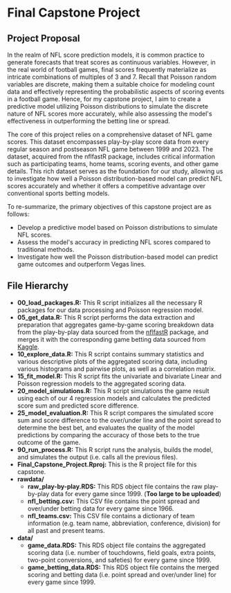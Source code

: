 # Final Capstone Project

## Project Proposal
In the realm of NFL score prediction models, it is common practice to generate forecasts that treat scores as continuous variables. However, in the real world of football games, final scores frequently materialize as intricate combinations of multiples of 3 and 7. Recall that Poisson random variables are discrete, making them a suitable choice for modeling count data and effectively representing the probabilistic aspects of scoring events in a football game. Hence, for my capstone project, I aim to create a predictive model utilizing Poisson distributions to simulate the discrete nature of NFL scores more accurately, while also assessing the model's effectiveness in outperforming the betting line or spread.

The core of this project relies on a comprehensive dataset of NFL game scores. This dataset encompasses play-by-play score data from every regular season and postseason NFL game between 1999 and 2023. The dataset, acquired from the nflfastR package, includes critical information such as participating teams, home teams, scoring events, and other game details. This rich dataset serves as the foundation for our study, allowing us to investigate how well a Poisson distribution-based model can predict NFL scores accurately and whether it offers a competitive advantage over conventional sports betting models.

To re-summarize, the primary objectives of this capstone project are as follows:
* Develop a predictive model based on Poisson distributions to simulate NFL scores.
*	Assess the model's accuracy in predicting NFL scores compared to traditional methods.
*	Investigate how well the Poisson distribution-based model can predict game outcomes and outperform Vegas lines.

## File Hierarchy
* **00_load_packages.R:** This R script initializes all the necessary R packages for our data processing and Poisson regression model.
* **05_get_data.R:** This R script performs the data extraction and preparation that aggregates game-by-game scoring breakdown data from the play-by-play data sourced from the [nflfastR](https://CRAN.R-project.org/package=nflfastR) package, and merges it with the corresponding game betting data sourced from [Kaggle](https://www.kaggle.com/datasets/tobycrabtree/nfl-scores-and-betting-data).
* **10_explore_data.R:** This R script contains summary statistics and various descriptive plots of the aggregated scoring data, including various histograms and pairwise plots, as well as a correlation matrix.
* **15_fit_model.R:** This R script fits the univariate and bivariate Linear and Poisson regression models to the aggregated scoring data.
* **20_model_simulations.R:** This R script simulations the game result using each of our 4 regression models and calculates the predicted score sum and predicted score difference.
* **25_model_evaluation.R:** This R script compares the simulated score sum and score difference to the over/under line and the point spread to determine the best bet, and evaluates the quality of the model predictions by comparing the accuracy of those bets to the true outcome of the game.
* **90_run_process.R:** This R script runs the analysis, builds the model, and simulates the output (i.e. calls all the previous files).
* **Final_Capstone_Project.Rproj:** This is the R project file for this capstone.
* **rawdata/**
	* **raw_play-by-play.RDS:** This RDS object file contains the raw play-by-play data for every game since 1999. (**Too large to be uploaded**)
	* **nfl_betting.csv:** This CSV file contains the point spread and over/under betting data for every game since 1966.
	* **nfl_teams.csv:** This CSV file contains a dictionary of team information (e.g. team name, abbreviation, conference, division) for all past and present teams.
* **data/**
	* **game_data.RDS:** This RDS object file contains the aggregated scoring data (i.e. number of touchdowns, field goals, extra points, two-point conversions, and safeties) for every game since 1999.
	* **game_betting_data.RDS:** This RDS object file contains the merged scoring and betting data (i.e. point spread and over/under line) for every game since 1999.
